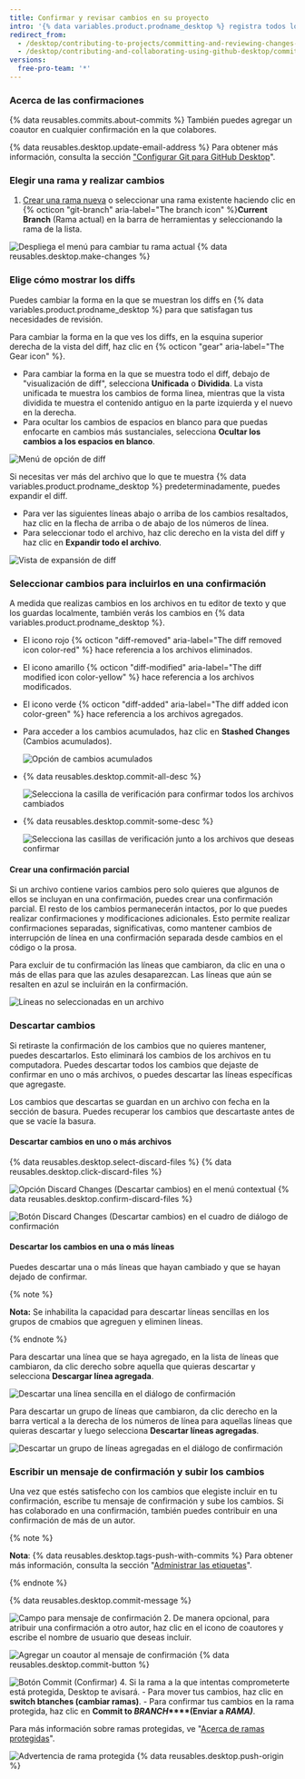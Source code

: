 ```yaml
---
title: Confirmar y revisar cambios en su proyecto
intro: '{% data variables.product.prodname_desktop %} registra todos los cambios a medida que los editas. Puedes decidir cómo agrupar los cambios para crear confirmaciones significativas.'
redirect_from:
  - /desktop/contributing-to-projects/committing-and-reviewing-changes-to-your-project
  - /desktop/contributing-and-collaborating-using-github-desktop/committing-and-reviewing-changes-to-your-project
versions:
  free-pro-team: '*'
---
```


### Acerca de las confirmaciones

{% data reusables.commits.about-commits %} También puedes agregar un coautor en cualquier confirmación en la que colabores.

{% data reusables.desktop.update-email-address %} Para obtener más información, consulta la sección ["Configurar Git para GitHub Desktop](/desktop/getting-started-with-github-desktop/configuring-git-for-github-desktop)".

### Elegir una rama y realizar cambios

1. [Crear una rama nueva](/desktop/guides/contributing-to-projects/managing-branches) o seleccionar una rama existente haciendo clic en {% octicon "git-branch" aria-label="The branch icon" %}**Current Branch** (Rama actual) en la barra de herramientas y seleccionando la rama de la lista.

  ![Despliega el menú para cambiar tu rama actual](/assets/images/help/desktop/select-branch-from-dropdown.png)
{% data reusables.desktop.make-changes %}

### Elige cómo mostrar los diffs

Puedes cambiar la forma en la que se muestran los diffs en {% data variables.product.prodname_desktop %} para que satisfagan tus necesidades de revisión.

Para cambiar la forma en la que ves los diffs, en la esquina superior derecha de la vista del diff, haz clic en {% octicon "gear" aria-label="The Gear icon" %}.
- Para cambiar la forma en la que se muestra todo el diff, debajo de "visualización de diff", selecciona **Unificada** o **Dividida**. La vista unificada te muestra los cambios de forma linea, mientras que la vista dividida te muestra el contenido antiguo en la parte izquierda y el nuevo en la derecha.
- Para ocultar los cambios de espacios en blanco para que puedas enfocarte en cambios más sustanciales, selecciona **Ocultar los cambios a los espacios en blanco**.

![Menú de opción de diff](/assets/images/help/desktop/diff-selection.png)

Si necesitas ver más del archivo que lo que te muestra {% data variables.product.prodname_desktop %} predeterminadamente, puedes expandir el diff.
- Para ver las siguientes líneas abajo o arriba de los cambios resaltados, haz clic en la flecha de arriba o de abajo de los números de línea.
- Para seleccionar todo el archivo, haz clic derecho en la vista del diff y haz clic en **Expandir todo el archivo**.

![Vista de expansión de diff](/assets/images/help/desktop/expand-diff-view.png)

### Seleccionar cambios para incluirlos en una confirmación

A medida que realizas cambios en los archivos en tu editor de texto y que los guardas localmente, también verás los cambios en {% data variables.product.prodname_desktop %}.

* El icono rojo {% octicon "diff-removed" aria-label="The diff removed icon color-red" %} hace referencia a los archivos eliminados.
* El icono amarillo {% octicon "diff-modified" aria-label="The diff modified icon color-yellow" %} hace referencia a los archivos modificados.
* El icono verde {% octicon "diff-added" aria-label="The diff added icon color-green" %} hace referencia a los archivos agregados.
* Para acceder a los cambios acumulados, haz clic en **Stashed Changes** (Cambios acumulados).

  ![Opción de cambios acumulados](/assets/images/help/desktop/stashed-changes.png)
* {% data reusables.desktop.commit-all-desc %}

  ![Selecciona la casilla de verificación para confirmar todos los archivos cambiados](/assets/images/help/desktop/commit-all.png)
* {% data reusables.desktop.commit-some-desc %}

  ![Selecciona las casillas de verificación junto a los archivos que deseas confirmar](/assets/images/help/desktop/commit-some.png)

#### Crear una confirmación parcial

Si un archivo contiene varios cambios pero solo quieres que algunos de ellos se incluyan en una confirmación, puedes crear una confirmación parcial. El resto de los cambios permanecerán intactos, por lo que puedes realizar confirmaciones y modificaciones adicionales. Esto permite realizar confirmaciones separadas, significativas, como mantener cambios de interrupción de línea en una confirmación separada desde cambios en el código o la prosa.

Para excluir de tu confirmación las líneas que cambiaron, da clic en una o más de ellas para que las azules desaparezcan. Las líneas que aún se resalten en azul se incluirán en la confirmación.

  ![Líneas no seleccionadas en un archivo](/assets/images/help/desktop/partial-commit.png)

### Descartar cambios
Si retiraste la confirmación de los cambios que no quieres mantener, puedes descartarlos. Esto eliminará los cambios de los archivos en tu computadora. Puedes descartar todos los cambios que dejaste de confirmar en uno o más archivos, o puedes descartar las líneas específicas que agregaste.

Los cambios que descartas se guardan en un archivo con fecha en la sección de basura. Puedes recuperar los cambios que descartaste antes de que se vacíe la basura.

#### Descartar cambios en uno o más archivos

{% data reusables.desktop.select-discard-files %}
{% data reusables.desktop.click-discard-files %}

  ![Opción Discard Changes (Descartar cambios) en el menú contextual](/assets/images/help/desktop/discard-changes-mac.png)
{% data reusables.desktop.confirm-discard-files %}

  ![Botón Discard Changes (Descartar cambios) en el cuadro de diálogo de confirmación](/assets/images/help/desktop/discard-changes-confirm-mac.png)

#### Descartar los cambios en una o más líneas
Puedes descartar una o más líneas que hayan cambiado y que se hayan dejado de confirmar.

{% note %}

**Nota:** Se inhabilita la capacidad para descartar líneas sencillas en los grupos de cmabios que agreguen y eliminen líneas.

{% endnote %}

Para descartar una línea que se haya agregado, en la lista de líneas que cambiaron, da clic derecho sobre aquella que quieras descartar y selecciona **Descargar línea agregada**.

  ![Descartar una línea sencilla en el diálogo de confirmación](/assets/images/help/desktop/discard-single-line.png)

Para descartar un grupo de líneas que cambiaron, da clic derecho en la barra vertical a la derecha de los números de línea para aquellas líneas que quieras descartar y luego selecciona **Descartar líneas agregadas**.

  ![Descartar un grupo de líneas agregadas en el diálogo de confirmación](/assets/images/help/desktop/discard-multiple-lines.png)


### Escribir un mensaje de confirmación y subir los cambios

Una vez que estés satisfecho con los cambios que elegiste incluir en tu confirmación, escribe tu mensaje de confirmación y sube los cambios. Si has colaborado en una confirmación, también puedes contribuir en una confirmación de más de un autor.

{% note %}

**Nota**: {% data reusables.desktop.tags-push-with-commits %} Para obtener más información, consulta la sección "[Administrar las etiquetas](/desktop/contributing-to-projects/managing-tags)".

{% endnote %}

{% data reusables.desktop.commit-message %}

  ![Campo para mensaje de confirmación](/assets/images/help/desktop/commit-message.png)
2. De manera opcional, para atribuir una confirmación a otro autor, haz clic en el icono de coautores y escribe el nombre de usuario que deseas incluir.

  ![Agregar un coautor al mensaje de confirmación](/assets/images/help/desktop/add-co-author-commit.png)
{% data reusables.desktop.commit-button %}

  ![Botón Commit (Confirmar)](/assets/images/help/desktop/commit-button.png)
4. Si la rama a la que intentas comprometerte está protegida, Desktop te avisará.
    - Para mover tus cambios, haz clic en **switch btanches (cambiar ramas)**.
    - Para confirmar tus cambios en la rama protegida, haz clic en **Commit to _BRANCH_****(Enviar a _RAMA)_**.

  Para más información sobre ramas protegidas, ve "[Acerca de ramas protegidas](/github/administering-a-repository/about-protected-branches)".

  ![Advertencia de rama protegida](/assets/images/help/desktop/protected-branch-warning.png)
{% data reusables.desktop.push-origin %}
